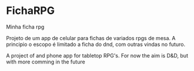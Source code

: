 # FichaRPG
Minha ficha rpg

Projeto de um app de celular para fichas de variados rpgs de mesa.
A principio o escopo é limitado a ficha do dnd, com outras vindas no futuro.

A project of and phone app for tabletop RPG's.
For now the aim is D&D, but with more comming in the future
